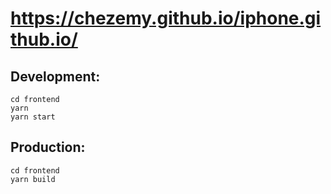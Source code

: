 # https://chezemy.github.io/iphone.github.io/

## Development:
```
cd frontend
yarn
yarn start
```

## Production:
```
cd frontend
yarn build
```
